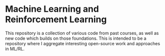 # Machine Learning and Reinforcement Learning
This repository is a collection of various code from past courses, as well as new code which builds on those foundations. This is intended to be a repository where I aggregate interesting open-source work and approaches in ML/RL.
